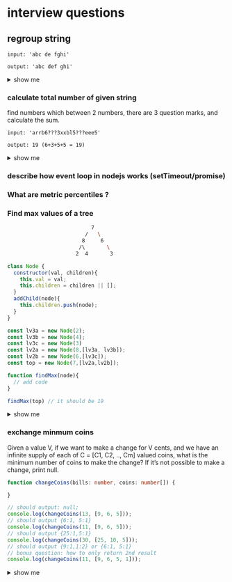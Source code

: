 # interview questions

## regroup string

```
input: 'abc de fghi'

output: 'abc def ghi'
```

<details><summary>show me</summary>


```js
function groupString(input, n=3){
  input = input.replace(/ /g,'');
  let lastIndex=n;
  let part = input.slice(0, lastIndex);
  const arr=[];
  while(part){
    arr.push(part);
    const prevIndex= lastIndex;
    lastIndex +=n;
    part = input.slice(prevIndex,lastIndex);
  }
  return arr.join(' ')
}

groupString('abc de fghi')
  
```


</details>

### calculate total number of given string

find numbers which between 2 numbers, there are 3 question marks, and calculate the sum.

```
input: 'arrb6???3xxbl5???eee5'

output: 19 (6+3+5+5 = 19)
```

<details><summary>show me</summary>

  
```js
function questionMarks(str) {
  console.log('str', str);
  const res = {
    total: 0,
    prevIdx: -1,
    prevNum: 0,
    continualCounter: 0,
  };
  str.replace(/([\d]{1,})/g, (num1, num2, idx) => {
    if (res.prevIdx === -1) {
      res.prevNum = +num1;
      res.prevIdx = idx;
      return;
    }
    const hasQ = str.slice(res.prevIdx, idx).includes('???');
    // console.log(num1, num2, hasQ, res);
    res.prevIdx = idx;
    if (hasQ) {
      if (res.continualCounter !== 0) {
        res.total += Number(num1);
      } else {
        res.total += res.prevNum + Number(num1);
      }
      ++res.continualCounter;
    } else {
      res.continualCounter = 0;
    }
    res.prevNum = +num1;
  });
  return res;
}
  
  // Log to console
console.log(questionMarks("arrb6???3xxbl5???eee5")); // 19
console.log(questionMarks("arrb6xx???4xxbl5???eee5")); // 20
console.log(questionMarks("arrb16xx???3???eee5")); // 24
```
</details>

### describe how event loop in nodejs works (setTimeout/promise)

### What are metric percentiles ?

### Find max values of a tree

```bash
                           7
                         /   \
                        8     6
                       /\       \
                      2  4       3 
```

```js
class Node {
  constructor(val, children){
    this.val = val;
    this.children = children || [];
  }
  addChild(node){
    this.children.push(node);
  }
}

const lv3a = new Node(2);
const lv3b = new Node(4);
const lv3c = new Node(3)
const lv2a = new Node(8,[lv3a, lv3b]);
const lv2b = new Node(6,[lv3c]);
const top = new Node(7,[lv2a,lv2b]);

function findMax(node){
  // add code
}

findMax(top) // it should be 19
```

<details><summary>show me</summary>
 
 ```js
 function findMax(node){
  const val = node.val;
  const children = node.children.map(findMax);
  if(children.length > 1){
    return val + Math.max.apply(Math, children);
  }
  return val + (children[0] || 0);
}
 ```

</details>

### exchange minmum coins

Given a value V, if we want to make a change for V cents, and we have an infinite supply of each of C = [C1, C2, .., Cm] valued coins, 
what is the minimum number of coins to make the change? If it’s not possible to make a change, print null.

```ts
function changeCoins(bills: number, coins: number[]) {

}

// should output: null;
console.log(changeCoins(13, [9, 6, 5]));
// should output {6:1, 5:1}
console.log(changeCoins(11, [9, 6, 5]));
// should output {25:1,5:1}
console.log(changeCoins(30, [25, 10, 5]));
// should output {9:1,1:2} or {6:1, 5:1}
// bonus question: how to only return 2nd result
console.log(changeCoins(11, [9, 6, 5, 1]));
```

<details><summary>show me</summary>
 
 ```ts
function doChangeCoins(bills: number, coins: number[], res: any = {}): any {
  if (coins.length === 0) {
    return null;
  }
  const coin = coins[0];
  const num = Math.floor(bills / coin);
  const restBills = bills - num * coin;
  if (num > 0) {
    res[coin] = num;
    // res.bills = restBills;
  }
  if (restBills <= 0) {
    return res;
  }
  return doChangeCoins(restBills, coins.slice(1), res);
}

function changeCoins(bills: number, coins: number[]) {
  const tmpCoins = coins.slice(0);
  tmpCoins.sort((a, b) => (a > b ? -1 : 1));
  for (let i = 0; i < tmpCoins.length; i++) {
    const resp = doChangeCoins(bills, tmpCoins.slice(i));
    if (resp) {
      return resp;
    }
  }
  return null;
}
 ```

</details>
